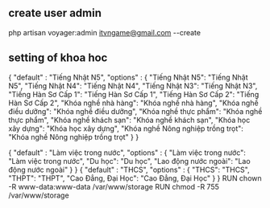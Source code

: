 ## create user admin
php artisan voyager:admin itvngame@gmail.com --create

## setting of khoa hoc
{
    "default" : "Tiếng Nhật N5",
    "options" : {
        "Tiếng Nhật N5": "Tiếng Nhật N5",
        "Tiếng Nhật N4": "Tiếng Nhật N4",
        "Tiếng Nhật N3": "Tiếng Nhật N3",
        "Tiếng Hàn Sơ Cấp 1": "Tiếng Hàn Sơ Cấp 1",
        "Tiếng Hàn Sơ Cấp 2": "Tiếng Hàn Sơ Cấp 2",
        "Khóa nghề nhà hàng": "Khóa nghề nhà hàng",
        "Khóa nghề điều dưỡng": "Khóa nghề điều dưỡng",
        "Khóa nghề thực phẩm": "Khóa nghề thực phẩm",
        "Khóa nghề khách sạn": "Khóa nghề khách sạn",
        "Khóa học xây dựng": "Khóa học xây dựng",
        "Khóa nghề Nông nghiệp trồng trọt": "Khóa nghề Nông nghiệp trồng trọt"
    }
}

{
    "default" : "Làm việc trong nước",
    "options" : {
        "Làm việc trong nước": "Làm việc trong nước",
        "Du học": "Du học",
        "Lao động nước ngoài": "Lao động nước ngoài"
    }
}
{
    "default" : "THCS",
    "options" : {
        "THCS": "THCS",
        "THPT": "THPT",
        "Cao Đẳng, Đại Học": "Cao Đẳng, Đại Học"
    }
}
RUN chown -R www-data:www-data /var/www/storage
RUN chmod -R 755 /var/www/storage
